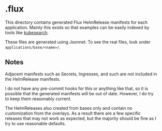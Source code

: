 # .flux

This directory contains generated Flux HelmRelease manifests for each application. Mainly this exists so that examples can be easily indexed by tools like [kubesearch](https://kubesearch.dev/).

These files are generated using Jsonnet. To see the real files, look under `applications/base/<name>/`.

## Notes

Adjacent manifests such as Secrets, Ingresses, and such are not included in the HelmRelease manifests.

I do not have any pre-commit hooks for this or anything like that, so it is possible that the generated manifests will be out of date. However, I do try to keep them reasonably current.

The HelmReleases also created from bases only and contain no customization from the overlays. As a result there are a few specific releases that may not work as expected, but the majority should be fine as I try to use reasonable defaults.
